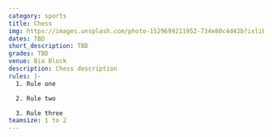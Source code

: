 ```yaml
---
category: sports
title: Chess
img: https://images.unsplash.com/photo-1529699211952-734e80c4d42b?ixlib=rb-4.0.3&ixid=M3wxMjA3fDB8MHxzZWFyY2h8M3x8Y2hlc3N8ZW58MHx8MHx8fDA%3D&auto=format&fit=crop&w=900&q=60
dates: TBD
short_description: TBD
grades: TBD
venue: Bia Block
description: Chess description
rules: |-
  1. Rule one

  2. Rule two

  3. Rule three
teamsize: 1 to 2
---
```

